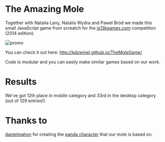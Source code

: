The Amazing Mole
==============

Together with Natalia Lany, Natalia Wydra and Pawel Bród we made this small JavaScript game from screatch for the [js13kgames.com](http://js13kgames.com) competition (2014 edition).

![promo](https://i.imgur.com/8mdTDds.png)

You can check it out here: http://kdzwinel.github.io/TheMoleGame/

Code is modular and you can easily make similar games based on our work.

Results
============
We've got 12th place in mobile category and 33rd in the desktop category (out of 129 entries!).

Thanks to
============
[danielmahon](http://opengameart.org/users/danielmahon) for creating the [panda character](http://opengameart.org/content/panda-character-32x32) that our mole is based on.